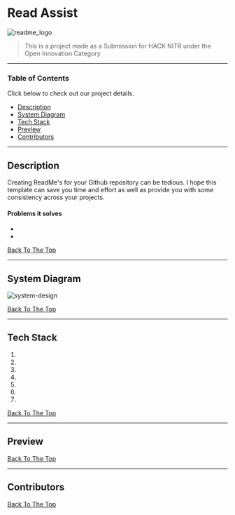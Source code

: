 # Read Assist

![readme_logo](https://user-images.githubusercontent.com/68011962/111868344-6a3b2b00-899f-11eb-9a78-2a08bb6ae775.png)

> This is a project made as a Submission for HACK NITR under the Open Innovation Category

---

### Table of Contents
Click below to check out our project details.

- [Description](#description)
- [System Diagram](#sys-diag)
- [Tech Stack](#tech-stack)
- [Preview](#preview)
- [Contributors](#contributors)

---

## Description

Creating ReadMe's for your Github repository can be tedious.  I hope this template can save you time and effort as well as provide you with some consistency across your projects.

#### Problems it solves

- 
- 

[Back To The Top](#read-assist)

---

## System Diagram


![system-design](https://user-images.githubusercontent.com/68011962/111869162-f7807e80-89a3-11eb-8953-c964ed67da4e.jpeg)


[Back To The Top](#read-assist)

---

## Tech Stack

1. 
2. 
3. 
4.
5. 
6. 
7. 

[Back To The Top](#read-assist)

---

## Preview
[Back To The Top](#read-assist)

---


## Contributors

[Back To The Top](#read-assist)

